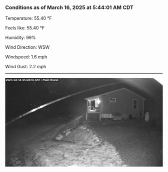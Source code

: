 ### Conditions as of March 16, 2025 at 5:44:01 AM CDT 

Temperature: 55.40 &deg;F

Feels like: 55.40 &deg;F

Humidity: 99%

Wind Direction: WSW

Windspeed: 1.6 mph

Wind Gust: 2.2 mph

---

<img src="./images/latest.jpeg"/>

